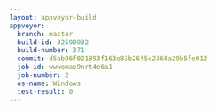 ```yaml
---
layout: appveyor-build
appveyor:
  branch: master
  build-id: 32590932
  build-number: 371
  commit: d5ab96f021893f163e83b26f5c2368a29b5fe012
  job-id: wwwomas9nrt4e6a1
  job-number: 2
  os-name: Windows
  test-result: 0
---
```

